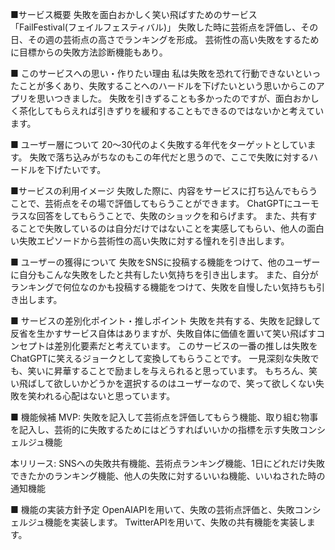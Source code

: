■サービス概要
失敗を面白おかしく笑い飛ばすためのサービス 「FailFestival(フェイルフェスティバル)」
失敗した時に芸術点を評価し、その日、その週の芸術点の高さでランキングを形成。
芸術性の高い失敗をするために目標からの失敗方法診断機能もあり。

■ このサービスへの思い・作りたい理由
私は失敗を恐れて行動できないといったことが多くあり、失敗することへのハードルを下げたいという思いからこのアプリを思いつきました。
失敗を引きずることも多かったのですが、面白おかしく茶化してもらえれば引きずりを緩和することもできるのではないかと考えています。

■ ユーザー層について
20〜30代のよく失敗する年代をターゲットとしています。
失敗で落ち込みがちなのもこの年代だと思うので、ここで失敗に対するハードルを下げたいです。

■サービスの利用イメージ
失敗した際に、内容をサービスに打ち込んでもらうことで、芸術点をその場で評価してもらうことができます。
ChatGPTにユーモラスな回答をしてもらうことで、失敗のショックを和らげます。
また、共有することで失敗しているのは自分だけではないことを実感してもらい、他人の面白い失敗エピソードから芸術性の高い失敗に対する憧れを引き出します。

■ ユーザーの獲得について
失敗をSNSに投稿する機能をつけて、他のユーザーに自分もこんな失敗をしたと共有したい気持ちを引き出します。
また、自分がランキングで何位なのかも投稿する機能をつけて、失敗を自慢したい気持ちも引き出します。

■ サービスの差別化ポイント・推しポイント
失敗を共有する、失敗を記録して反省を生かすサービス自体はありますが、失敗自体に価値を置いて笑い飛ばすコンセプトは差別化要素だと考えています。
このサービスの一番の推しは失敗をChatGPTに笑えるジョークとして変換してもらうことです。
一見深刻な失敗でも、笑いに昇華することで励ましを与えられると思っています。
もちろん、笑い飛ばして欲しいかどうかを選択するのはユーザーなので、笑って欲しくない失敗を笑われる心配はないと思っています。

■ 機能候補
MVP: 失敗を記入して芸術点を評価してもらう機能、取り組む物事を記入し、芸術的に失敗するためにはどうすればいいかの指標を示す失敗コンシェルジュ機能

本リリース: SNSへの失敗共有機能、芸術点ランキング機能、1日にどれだけ失敗できたかのランキング機能、他人の失敗に対するいいね機能、いいねされた時の通知機能

■ 機能の実装方針予定
OpenAIAPIを用いて、失敗の芸術点評価と、失敗コンシェルジュ機能を実装します。
TwitterAPIを用いて、失敗の共有機能を実装します。